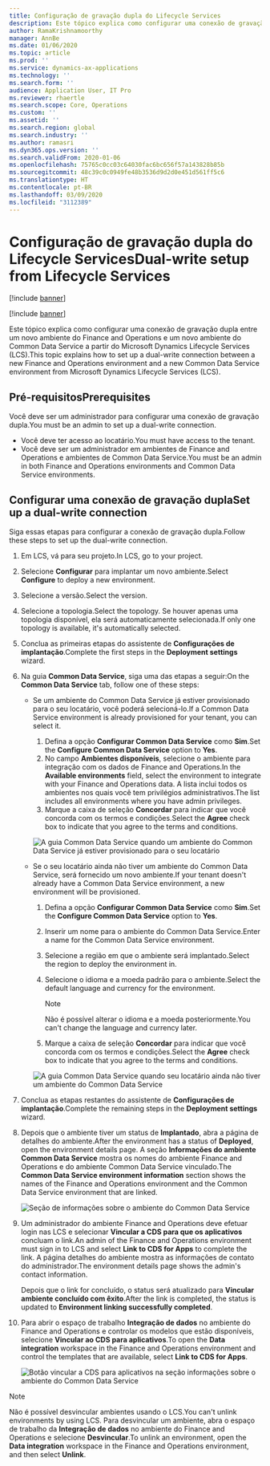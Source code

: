 ```yaml
---
title: Configuração de gravação dupla do Lifecycle Services
description: Este tópico explica como configurar uma conexão de gravação dupla entre um novo ambiente do Finance and Operations e um novo ambiente do Common Data Service a partir do Microsoft Dynamics Lifecycle Services (LCS).
author: RamaKrishnamoorthy
manager: AnnBe
ms.date: 01/06/2020
ms.topic: article
ms.prod: ''
ms.service: dynamics-ax-applications
ms.technology: ''
ms.search.form: ''
audience: Application User, IT Pro
ms.reviewer: rhaertle
ms.search.scope: Core, Operations
ms.custom: ''
ms.assetid: ''
ms.search.region: global
ms.search.industry: ''
ms.author: ramasri
ms.dyn365.ops.version: ''
ms.search.validFrom: 2020-01-06
ms.openlocfilehash: 75765c0cc03c64030fac6bc656f57a143828b85b
ms.sourcegitcommit: 48c39c0c0949fe48b3536d9d2d0e451d561ff5c6
ms.translationtype: HT
ms.contentlocale: pt-BR
ms.lasthandoff: 03/09/2020
ms.locfileid: "3112389"
---
```

# <a name="dual-write-setup-from-lifecycle-services"></a><span data-ttu-id="f75a0-103">Configuração de gravação dupla do Lifecycle Services</span><span class="sxs-lookup"><span data-stu-id="f75a0-103">Dual-write setup from Lifecycle Services</span></span>

[!include [banner](../../includes/banner.md)]

[!include [banner](../../includes/preview-banner.md)]

<span data-ttu-id="f75a0-104">Este tópico explica como configurar uma conexão de gravação dupla entre um novo ambiente do Finance and Operations e um novo ambiente do Common Data Service a partir do Microsoft Dynamics Lifecycle Services (LCS).</span><span class="sxs-lookup"><span data-stu-id="f75a0-104">This topic explains how to set up a dual-write connection between a new Finance and Operations environment and a new Common Data Service environment from Microsoft Dynamics Lifecycle Services (LCS).</span></span>

## <a name="prerequisites"></a><span data-ttu-id="f75a0-105">Pré-requisitos</span><span class="sxs-lookup"><span data-stu-id="f75a0-105">Prerequisites</span></span>

<span data-ttu-id="f75a0-106">Você deve ser um administrador para configurar uma conexão de gravação dupla.</span><span class="sxs-lookup"><span data-stu-id="f75a0-106">You must be an admin to set up a dual-write connection.</span></span>

+ <span data-ttu-id="f75a0-107">Você deve ter acesso ao locatário.</span><span class="sxs-lookup"><span data-stu-id="f75a0-107">You must have access to the tenant.</span></span>
+ <span data-ttu-id="f75a0-108">Você deve ser um administrador em ambientes de Finance and Operations e ambientes de Common Data Service.</span><span class="sxs-lookup"><span data-stu-id="f75a0-108">You must be an admin in both Finance and Operations environments and Common Data Service environments.</span></span>

## <a name="set-up-a-dual-write-connection"></a><span data-ttu-id="f75a0-109">Configurar uma conexão de gravação dupla</span><span class="sxs-lookup"><span data-stu-id="f75a0-109">Set up a dual-write connection</span></span>

<span data-ttu-id="f75a0-110">Siga essas etapas para configurar a conexão de gravação dupla.</span><span class="sxs-lookup"><span data-stu-id="f75a0-110">Follow these steps to set up the dual-write connection.</span></span>

1. <span data-ttu-id="f75a0-111">Em LCS, vá para seu projeto.</span><span class="sxs-lookup"><span data-stu-id="f75a0-111">In LCS, go to your project.</span></span>
2. <span data-ttu-id="f75a0-112">Selecione **Configurar** para implantar um novo ambiente.</span><span class="sxs-lookup"><span data-stu-id="f75a0-112">Select **Configure** to deploy a new environment.</span></span>
3. <span data-ttu-id="f75a0-113">Selecione a versão.</span><span class="sxs-lookup"><span data-stu-id="f75a0-113">Select the version.</span></span> 
4. <span data-ttu-id="f75a0-114">Selecione a topologia.</span><span class="sxs-lookup"><span data-stu-id="f75a0-114">Select the topology.</span></span> <span data-ttu-id="f75a0-115">Se houver apenas uma topologia disponível, ela será automaticamente selecionada.</span><span class="sxs-lookup"><span data-stu-id="f75a0-115">If only one topology is available, it's automatically selected.</span></span>
5. <span data-ttu-id="f75a0-116">Conclua as primeiras etapas do assistente de **Configurações de implantação**.</span><span class="sxs-lookup"><span data-stu-id="f75a0-116">Complete the first steps in the **Deployment settings** wizard.</span></span>
6. <span data-ttu-id="f75a0-117">Na guia **Common Data Service**, siga uma das etapas a seguir:</span><span class="sxs-lookup"><span data-stu-id="f75a0-117">On the **Common Data Service** tab, follow one of these steps:</span></span>

    - <span data-ttu-id="f75a0-118">Se um ambiente do Common Data Service já estiver provisionado para o seu locatário, você poderá selecioná-lo.</span><span class="sxs-lookup"><span data-stu-id="f75a0-118">If a Common Data Service environment is already provisioned for your tenant, you can select it.</span></span>

        1. <span data-ttu-id="f75a0-119">Defina a opção **Configurar Common Data Service** como **Sim**.</span><span class="sxs-lookup"><span data-stu-id="f75a0-119">Set the **Configure Common Data Service** option to **Yes**.</span></span>
        2. <span data-ttu-id="f75a0-120">No campo **Ambientes disponíveis**, selecione o ambiente para integração com os dados de Finance and Operations.</span><span class="sxs-lookup"><span data-stu-id="f75a0-120">In the **Available environments** field, select the environment to integrate with your Finance and Operations data.</span></span> <span data-ttu-id="f75a0-121">A lista inclui todos os ambientes nos quais você tem privilégios administrativos.</span><span class="sxs-lookup"><span data-stu-id="f75a0-121">The list includes all environments where you have admin privileges.</span></span>
        3. <span data-ttu-id="f75a0-122">Marque a caixa de seleção **Concordar** para indicar que você concorda com os termos e condições.</span><span class="sxs-lookup"><span data-stu-id="f75a0-122">Select the **Agree** check box to indicate that you agree to the terms and conditions.</span></span>

        ![A guia Common Data Service quando um ambiente do Common Data Service já estiver provisionado para o seu locatário](../dual-write/media/lcs_setup_1.png)

    - <span data-ttu-id="f75a0-124">Se o seu locatário ainda não tiver um ambiente do Common Data Service, será fornecido um novo ambiente.</span><span class="sxs-lookup"><span data-stu-id="f75a0-124">If your tenant doesn't already have a Common Data Service environment, a new environment will be provisioned.</span></span>

        1. <span data-ttu-id="f75a0-125">Defina a opção **Configurar Common Data Service** como **Sim**.</span><span class="sxs-lookup"><span data-stu-id="f75a0-125">Set the **Configure Common Data Service** option to **Yes**.</span></span>
        2. <span data-ttu-id="f75a0-126">Inserir um nome para o ambiente do Common Data Service.</span><span class="sxs-lookup"><span data-stu-id="f75a0-126">Enter a name for the Common Data Service environment.</span></span>
        3. <span data-ttu-id="f75a0-127">Selecione a região em que o ambiente será implantado.</span><span class="sxs-lookup"><span data-stu-id="f75a0-127">Select the region to deploy the environment in.</span></span>
        4. <span data-ttu-id="f75a0-128">Selecione o idioma e a moeda padrão para o ambiente.</span><span class="sxs-lookup"><span data-stu-id="f75a0-128">Select the default language and currency for the environment.</span></span>

            > [!NOTE]
            > <span data-ttu-id="f75a0-129">Não é possível alterar o idioma e a moeda posteriormente.</span><span class="sxs-lookup"><span data-stu-id="f75a0-129">You can't change the language and currency later.</span></span>

        5. <span data-ttu-id="f75a0-130">Marque a caixa de seleção **Concordar** para indicar que você concorda com os termos e condições.</span><span class="sxs-lookup"><span data-stu-id="f75a0-130">Select the **Agree** check box to indicate that you agree to the terms and conditions.</span></span>

        ![A guia Common Data Service quando seu locatário ainda não tiver um ambiente do Common Data Service](../dual-write/media/lcs_setup_2.png)

7. <span data-ttu-id="f75a0-132">Conclua as etapas restantes do assistente de **Configurações de implantação**.</span><span class="sxs-lookup"><span data-stu-id="f75a0-132">Complete the remaining steps in the **Deployment settings** wizard.</span></span>
8. <span data-ttu-id="f75a0-133">Depois que o ambiente tiver um status de **Implantado**, abra a página de detalhes do ambiente.</span><span class="sxs-lookup"><span data-stu-id="f75a0-133">After the environment has a status of **Deployed**, open the environment details page.</span></span> <span data-ttu-id="f75a0-134">A seção **Informações do ambiente Common Data Service** mostra os nomes do ambiente Finance and Operations e do ambiente Common Data Service vinculado.</span><span class="sxs-lookup"><span data-stu-id="f75a0-134">The **Common Data Service environment information** section shows the names of the Finance and Operations environment and the Common Data Service environment that are linked.</span></span>

    ![Seção de informações sobre o ambiente do Common Data Service](../dual-write/media/lcs_setup_3.png)

9. <span data-ttu-id="f75a0-136">Um administrador do ambiente Finance and Operations deve efetuar login nas LCS e selecionar **Vincular a CDS para que os aplicativos** concluam o link.</span><span class="sxs-lookup"><span data-stu-id="f75a0-136">An admin of the Finance and Operations environment must sign in to LCS and select **Link to CDS for Apps** to complete the link.</span></span> <span data-ttu-id="f75a0-137">A página detalhes do ambiente mostra as informações de contato do administrador.</span><span class="sxs-lookup"><span data-stu-id="f75a0-137">The environment details page shows the admin's contact information.</span></span>

    <span data-ttu-id="f75a0-138">Depois que o link for concluído, o status será atualizado para **Vincular ambiente concluído com êxito**.</span><span class="sxs-lookup"><span data-stu-id="f75a0-138">After the link is completed, the status is updated to **Environment linking successfully completed**.</span></span>

10. <span data-ttu-id="f75a0-139">Para abrir o espaço de trabalho **Integração de dados** no ambiente do Finance and Operations e controlar os modelos que estão disponíveis, selecione **Vincular ao CDS para aplicativos**.</span><span class="sxs-lookup"><span data-stu-id="f75a0-139">To open the **Data integration** workspace in the Finance and Operations environment and control the templates that are available, select **Link to CDS for Apps**.</span></span>

    ![Botão vincular a CDS para aplicativos na seção informações sobre o ambiente do Common Data Service](../dual-write/media/lcs_setup_4.png)

> [!NOTE]
> <span data-ttu-id="f75a0-141">Não é possível desvincular ambientes usando o LCS.</span><span class="sxs-lookup"><span data-stu-id="f75a0-141">You can't unlink environments by using LCS.</span></span> <span data-ttu-id="f75a0-142">Para desvincular um ambiente, abra o espaço de trabalho da **Integração de dados** no ambiente do Finance and Operations e selecione **Desvincular**.</span><span class="sxs-lookup"><span data-stu-id="f75a0-142">To unlink an environment, open the **Data integration** workspace in the Finance and Operations environment, and then select **Unlink**.</span></span>
